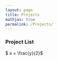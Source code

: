 ```yaml
---
layout: page
title: Projects
mathjax: true
permalink: /Projects/
---
```


### Project List

$ x = \frac{y}{2}$